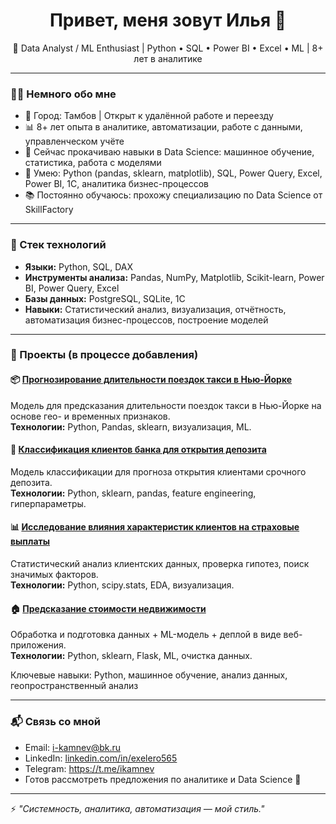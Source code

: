 <h1 align="center">Привет, меня зовут Илья 👋</h1>

<p align="center">
  🎯 Data Analyst / ML Enthusiast | Python • SQL • Power BI • Excel • ML | 8+ лет в аналитике
</p>

---

### 👨‍💻 Немного обо мне

- 📍 Город: Тамбов | Открыт к удалённой работе и переезду
- 📊 8+ лет опыта в аналитике, автоматизации, работе с данными, управленческом учёте
- 🧠 Сейчас прокачиваю навыки в Data Science: машинное обучение, статистика, работа с моделями
- 🔧 Умею: Python (pandas, sklearn, matplotlib), SQL, Power Query, Excel, Power BI, 1C, аналитика бизнес-процессов
- 📚 Постоянно обучаюсь: прохожу специализацию по Data Science от SkillFactory

---

### 🧰 Стек технологий

- **Языки:** Python, SQL, DAX
- **Инструменты анализа:** Pandas, NumPy, Matplotlib, Scikit-learn, Power BI, Power Query, Excel
- **Базы данных:** PostgreSQL, SQLite, 1C
- **Навыки:** Статистический анализ, визуализация, отчётность, автоматизация бизнес-процессов, построение моделей

---

### 🚀 Проекты (в процессе добавления)

#### 📦 [Прогнозирование длительности поездок такси в Нью-Йорке](https://github.com/exelero565/Project_5)
Модель для предсказания длительности поездок такси в Нью-Йорке на основе гео- и временных признаков.  
**Технологии:** Python, Pandas, sklearn, визуализация, ML.

#### 🏦 [Классификация клиентов банка для открытия депозита](https://github.com/exelero565/Project_4_ML)
Модель классификации для прогноза открытия клиентами срочного депозита.  
**Технологии:** Python, sklearn, pandas, feature engineering, гиперпараметры.

#### 📊 [Исследование влияния характеристик клиентов на страховые выплаты](https://github.com/exelero565/Project_3)
Статистический анализ клиентских данных, проверка гипотез, поиск значимых факторов.  
**Технологии:** Python, scipy.stats, EDA, визуализация.

#### 🏠 [Предсказание стоимости недвижимости](https://github.com/exelero565/Project)
Обработка и подготовка данных + ML-модель + деплой в виде веб-приложения.  
**Технологии:** Python, sklearn, Flask, ML, очистка данных.

Ключевые навыки: Python, машинное обучение, анализ данных, геопространственный анализ

---

### 📬 Связь со мной

- Email: i-kamnev@bk.ru  
- LinkedIn: [linkedin.com/in/exelero565](https://www.linkedin.com/in/exelero565/)
- Telegram: https://t.me/ikamnev
- Готов рассмотреть предложения по аналитике и Data Science 🚀

---

⚡ *"Системность, аналитика, автоматизация — мой стиль."*
